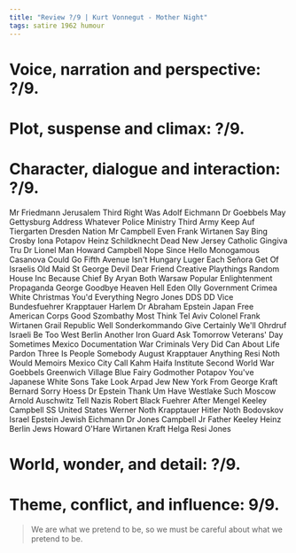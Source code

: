 ```yaml
---
title: "Review ?/9 | Kurt Vonnegut - Mother Night"
tags: satire 1962 humour
---
```


# Voice, narration and perspective: ?/9.



# Plot, suspense and climax: ?/9. 



# Character, dialogue and interaction: ?/9. 
Mr Friedmann
Jerusalem
Third
Right
Was
Adolf Eichmann
Dr Goebbels
May
Gettysburg Address
Whatever
Police
Ministry
Third Army
Keep
Auf
Tiergarten
Dresden
Nation
Mr Campbell
Even
Frank Wirtanen
Say
Bing Crosby
Iona Potapov
Heinz Schildknecht
Dead
New Jersey
Catholic
Gingiva
Tru
Dr Lionel
Man
Howard Campbell
Nope
Since
Hello
Monogamous Casanova
Could
Go
Fifth Avenue
Isn't
Hungary
Luger
Each
Señora
Get
Of
Israelis
Old Maid
St George
Devil
Dear Friend
Creative Playthings
Random House Inc
Because
Chief
By
Aryan
Both
Warsaw
Popular Enlightenment
Propaganda
George
Goodbye
Heaven
Hell
Eden
Olly
Government
Crimea
White Christmas
You'd
Everything
Negro
Jones DDS DD
Vice
Bundesfuehrer Krapptauer
Harlem
Dr Abraham Epstein
Japan
Free American Corps
Good
Szombathy
Most
Think
Tel Aviv
Colonel Frank Wirtanen
Grail
Republic
Well
Sonderkommando
Give
Certainly
We'll
Ohrdruf
Israeli
Be
Too
West Berlin
Another
Iron Guard
Ask
Tomorrow
Veterans' Day
Sometimes
Mexico
Documentation
War Criminals
Very
Did
Can
About
Life
Pardon
Three
Is
People
Somebody
August Krapptauer
Anything
Resi Noth
Would
Memoirs
Mexico City
Call
Kahm
Haifa Institute
Second World War
Goebbels
Greenwich Village
Blue Fairy Godmother
Potapov
You've
Japanese
White Sons
Take
Look
Arpad
Jew
New York
From
George Kraft
Bernard
Sorry
Hoess
Dr Epstein
Thank
Um
Have
Westlake
Such
Moscow
Arnold
Auschwitz
Tell
Nazis
Robert
Black Fuehrer
After
Mengel
Keeley
Campbell
SS
United States
Werner Noth
Krapptauer
Hitler
Noth
Bodovskov
Israel
Epstein
Jewish
Eichmann
Dr Jones
Campbell Jr
Father Keeley
Heinz
Berlin
Jews
Howard
O'Hare
Wirtanen
Kraft
Helga
Resi
Jones




# World, wonder, and detail: ?/9. 



# Theme, conflict, and influence: 9/9. 
> We are what we pretend to be, so we must be careful about what we pretend to be.



